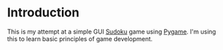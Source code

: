 # Introduction

This is my attempt at a simple GUI [Sudoku](https://en.wikipedia.org/wiki/Sudoku) game using [Pygame](https://www.pygame.org/). I'm using this to learn basic principles of game development.
